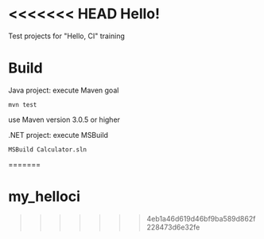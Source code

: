 <<<<<<< HEAD
Hello!
=======

Test projects for "Hello, CI" training

Build
=======
Java project: execute Maven goal
```
mvn test
```
use Maven version 3.0.5 or higher

.NET project: execute MSBuild
```
MSBuild Calculator.sln
```
=======
# my_helloci
>>>>>>> 4eb1a46d619d46bf9ba589d862f228473d6e32fe
